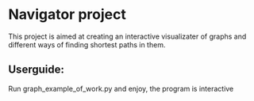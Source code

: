 # Navigator project

This project is aimed at creating an interactive visualizater of graphs and different ways of finding shortest paths in them.

## Userguide:

Run graph_example_of_work.py and enjoy, the program is interactive

